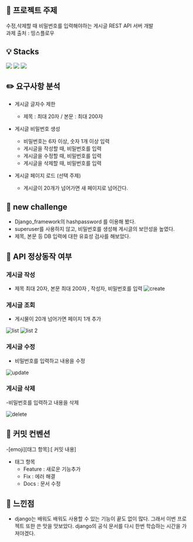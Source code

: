 ## :mag_right: 프로젝트 주제
수정,삭제할 때 비밀번호를 입력해야하는 게시글 REST API 서버 개발 <br>
과제 출처 : 띵스플로우


## :bulb: Stacks
<img src="https://img.shields.io/badge/python-3776AB?style=for-the-badge&logo=python&logoColor=white"> <img src="https://img.shields.io/badge/django-092E20?style=for-the-badge&logo=django&logoColor=white"> <img src="https://img.shields.io/badge/SQLite-003B57?style=for-the-badge&logo=SQLite&logoColor=white"> 

## :pencil2: 요구사항 분석

- 게시글 글자수 제한
    - 제목 : 최대 20자 / 본문 : 최대 200자
    
- 게시글 비밀번호 생성
    - 비밀번호는 6자 이상, 숫자 1개 이상 입력
    - 게시글을 작성할 때, 비밀번호를 입력
    - 게시글을 수정할 때, 비밀번호를 입력
    - 게시글을 삭제할 때, 비밀번호를 입력
    
- 게시글 페이지 로드 (선택 주제)
   - 게시글이 20개가 넘어가면 새 페이지로 넘어간다.

## :gift_heart: new challenge
  - Django_framework의 hashpassword 를 이용해 봤다.
  - superuser를 사용하지 않고, 비밀번호를 생성해 게시글의 보안성을 높였다.
  - 제목, 본문 등 DB 입력에 대한 유효성 검사를 해보았다. 
    
    
## :triangular_ruler: API 정상동작 여부

### 게시글 작성

- 제목 최대 20자, 본문 최대 200자 , 작성자, 비밀번호를 입력
![create](https://user-images.githubusercontent.com/99165573/188929244-1031656f-8f7f-4bff-ae72-e201b0195925.jpg)

### 게시글 조회

- 게시물이 20개 넘어가면 페이지 1개 추가 

![list](https://user-images.githubusercontent.com/99165573/188929436-b2c17446-28de-4ee7-818b-c187b50ce003.jpg)
![list 2](https://user-images.githubusercontent.com/99165573/188929512-ad870d15-c0ac-43c7-b5f9-93fffd19724f.jpg)

### 게시글 수정

- 비밀번호를 입력하고 내용을 수정

![update](https://user-images.githubusercontent.com/99165573/188929605-d18fa0e0-ab6a-4729-8b3c-fb1e706bc2ec.jpg)

### 게시글 삭제

-비밀번호를 입력하고 내용을 삭제

![delete](https://user-images.githubusercontent.com/99165573/188929754-b8b520b7-c1d9-42a2-b3e3-07f3c5d7e5b4.jpg)

## :paperclip: 커밋 컨벤션 

-[emoji][태그 항목]:[ 커밋 내용]
  
- 태그 항목
  - Feature : 새로운 기능추가
  - Fix : 에러 해결
  - Docs : 문서 수정
  
## :100: 느낀점
  - django는 배워도 배워도 사용할 수 있는 기능이 끝도 없이 많다. 그래서 이번 프로젝트 또한 쓴 맛을 맛보았다.
    django의 공식 문서를 다시 한번 학습하는 시간을 가져야겠다. 


